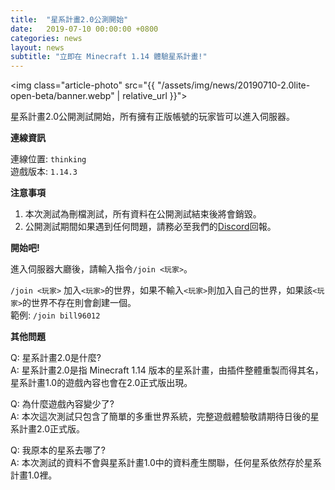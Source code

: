 ```yaml
---
title:  "星系計畫2.0公測開始"
date:   2019-07-10 00:00:00 +0800
categories: news
layout: news
subtitle: "立即在 Minecraft 1.14 體驗星系計畫!"
---
```


<img class="article-photo" src="{{ "/assets/img/news/20190710-2.0lite-open-beta/banner.webp" | relative_url }}">

星系計畫2.0公開測試開始，所有擁有正版帳號的玩家皆可以進入伺服器。

__連線資訊__

連線位置: `thinking`  
遊戲版本: `1.14.3`


__注意事項__

1. 本次測試為刪檔測試，所有資料在公開測試結束後將會銷毀。  
2. 公開測試期間如果遇到任何問題，請務必至我們的[Discord](https://discord.gg/E74tcJC)回報。


__開始吧!__

進入伺服器大廳後，請輸入指令`/join <玩家>`。

`/join <玩家>` 加入`<玩家>`的世界，如果不輸入`<玩家>`則加入自己的世界，如果該`<玩家>`的世界不存在則會創建一個。  
範例: `/join bill96012`


__其他問題__

Q: 星系計畫2.0是什麼?  
A: 星系計畫2.0是指 Minecraft 1.14 版本的星系計畫，由插件整體重製而得其名，星系計畫1.0的遊戲內容也會在2.0正式版出現。

Q: 為什麼遊戲內容變少了?  
A: 本次這次測試只包含了簡單的多重世界系統，完整遊戲體驗敬請期待日後的星系計畫2.0正式版。

Q: 我原本的星系去哪了?  
A: 本次測試的資料不會與星系計畫1.0中的資料產生關聯，任何星系依然存於星系計畫1.0裡。
